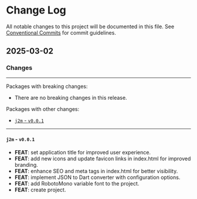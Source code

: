 # Change Log

All notable changes to this project will be documented in this file.
See [Conventional Commits](https://conventionalcommits.org) for commit guidelines.

## 2025-03-02

### Changes

---

Packages with breaking changes:

 - There are no breaking changes in this release.

Packages with other changes:

 - [`j2m` - `v0.0.1`](#j2m---v001)

---

#### `j2m` - `v0.0.1`

 - **FEAT**: set application title for improved user experience.
 - **FEAT**: add new icons and update favicon links in index.html for improved branding.
 - **FEAT**: enhance SEO and meta tags in index.html for better visibility.
 - **FEAT**: implement JSON to Dart converter with configuration options.
 - **FEAT**: add RobotoMono variable font to the project.
 - **FEAT**: create project.

